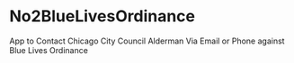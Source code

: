 # No2BlueLivesOrdinance


App to Contact Chicago City Council Alderman Via Email or Phone against Blue Lives Ordinance
